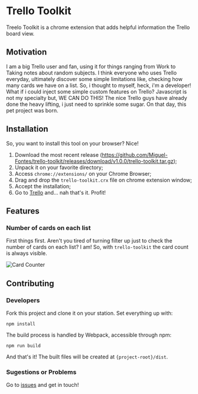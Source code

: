 # Trello Toolkit

Treelo Toolkit is a chrome extension that adds helpful information the Trello board view.

## Motivation

I am a big Trello user and fan, using it for things ranging from Work to Taking notes about random subjects. I think everyone who uses Trello everyday, ultimately discover some simple limitations like, checking how many cards we have on a list. So, i thought to myself, heck, i'm a developer! What if i could inject some simple custom features on Trello? Javascript is not my specialty but, WE CAN DO THIS! The nice Trello guys have already done the heavy lifting, i just need to sprinkle some sugar. On that day, this pet project was born.

## Installation

So, you want to install this tool on your browser? Nice!

1. Download the most recent release (https://github.com/Miguel-Fontes/trello-toolkit/releases/download/v1.0.0/trello-toolkit.tar.gz);
2. Unpack it on your favorite directory;
3. Access `chrome://extensions/` on your Chrome Browser;
4. Drag and drop the `trello-toolkit.crx` file on chrome extension window;
5. Accept the installation;
6. Go to [Trello](https://trello.com/) and... nah that's it. Profit!

## Features

### Number of cards on each list

First things first. Aren't you tired of turning filter up just to check the number of cards on each list? I am! So, with `trello-toolkit` the card count is always visible.

![Card Counter](https://user-images.githubusercontent.com/15656072/42411561-5a2e6158-81d4-11e8-97c9-95b5afb84459.png)

## Contributing

### Developers

Fork this project and clone it on your station. Set everything up with:

``` shell
npm install
```

The build process is handled by Webpack, accessible through npm:

``` shell
npm run build
```

And that's it! The built files will be created at `{project-root}/dist`.

### Sugestions or Problems

Go to [issues](https://github.com/Miguel-Fontes/trello-toolkit/issues) and get in touch!